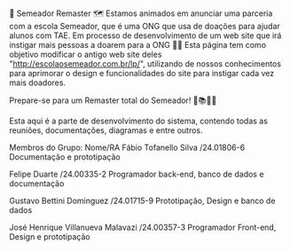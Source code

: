 🥦 Semeador Remaster 🗺️
Estamos animados em anunciar uma parceria com a escola Semeador, que é uma ONG que usa de doações para ajudar alunos com TAE.
Em processo de desenvolvimento de um web site que irá instigar mais pessoas a doarem para a ONG  🍔🔬
Esta página tem como objetivo modificar o antigo web site deles "http://escolaosemeador.com.br/lp/", utilizando de nossos conhecimentos para aprimorar o design e funcionalidades do site para instigar cada vez mais doadores.

Prepare-se para um Remaster total do Semeador! 🚀📚👩‍🔬

Esta aqui é a parte de desenvolvimento do sistema, contendo todas as reuniões, documentações, diagramas e entre outros.

Membros do Grupo:
Nome/RA
Fábio Tofanello Silva /24.01806-6
Documentação e prototipação

Felipe Duarte /24.00335-2
Programador back-end, banco de dados e documentação

Gustavo Bettini Dominguez /24.01715-9
Prototipação, Design e banco de dados

José Henrique Villanueva Malavazi /24.00357-3
Programador Front-end, Design e prototipação

